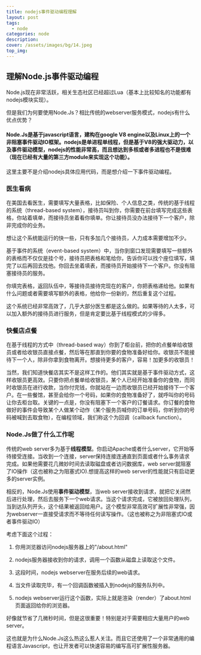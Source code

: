 ```yaml
---
title: nodejs事件驱动编程理解
layout: post
tags: 
  - node
categories: node
description: 
cover: /assets/images/bg/14.jpeg
top_img: 
---
```


## 理解Node.js事件驱动编程

Node.js现在非常活跃，相关生态社区已经超过Lua（基本上比较知名的功能都有nodejs模块实现）。

但是我们为何要使用Node.Js？相比传统的webserver服务模式，nodejs有什么优点优势？

#### Node.Js是基于javascript语言，建构在google V8 engine以及Linux上的一个非阻塞事件驱动IO框架。nodejs是单进程单线程，但是基于V8的强大驱动力，以及事件驱动模型，nodejs的性能非常高，而且想达到多核或者多进程也不是很难（现在已经有大量的第三方module来实现这个功能）。

这里主要不是介绍nodejs具体应用代码，而是想介绍一下事件驱动编程。

### 医生看病

在美国去看医生，需要填写大量表格，比如保险、个人信息之类，传统的基于线程的系统（thread-based system），接待员叫到你，你需要在前台填写完成这些表格，你站着填单，而接待员坐着看你填单。你让接待员没办法接待下一个客户，除非完成你的业务。

想让这个系统能运行的快一些，只有多加几个接待员，人力成本需要增加不少。

基于事件的系统（event-based system）中，当你到窗口发现需要填写一些额外的表格而不仅仅是挂个号，接待员把表格和笔给你，告诉你可以找个座位填写，填完了以后再回去找他。你回去坐着填表，而接待员开始接待下一个客户。你没有阻塞接待员的服务。

你填完表格，返回队伍中，等接待员接待完现在的客户，你把表格递给他。如果有什么问题或者需要填写额外的表格，他给你一份新的，然后重复这个过程。

这个系统已经非常高效了，几乎大部分医生都是这么做的。如果等待的人太多，可以加入额外的接待员进行服务，但是肯定要比基于线程模式的少得多。


### 快餐店点餐

在基于线程的方式中（thread-based way）你到了柜台前，把你的点餐单给收银员或者给收银员直接点餐，然后等在那直到你要的食物准备好给你。收银员不能接待下一个人，除非你拿到食物离开。想接待更多的客户，容易！加更多的收银员！

当然，我们知道快餐店其实不是这样工作的。他们其实就是基于事件驱动方式，这样收银员更高效。只要你把点餐单给收银员，某个人已经开始准备你的食物，而同时收银员在进行收款，当你付完钱，你就站在一边而收银员已经开始接待下一个客户。在一些餐馆，甚至会给你一个号码，如果你的食物准备好了，就呼叫你的号码让你去柜台取。关键的一点是，你没有阻塞下一个客户的订餐请求。你订餐的食物做好的事件会导致某个人做某个动作（某个服务员喊你的订单号码，你听到你的号码被喊到去取食物），在编程领域，我们称这个为回调（callback function）。


### Node.Js做了什么工作呢

传统的web server多为基于**线程模型**。你启动Apache或者什么server，它开始等待接受连接。当收到一个连接，server保持连接连通直到页面或者什么事务请求完成。如果他需要花几微妙时间去读取磁盘或者访问数据库，web server就阻塞了IO操作（这也被称之为阻塞式IO).想提高这样的web server的性能就只有启动更多的server实例。

相反的，Node.Js使用**事件驱动模型**，当web server接收到请求，就把它关闭然后进行处理，然后去服务下一个web请求。当这个请求完成，它被放回处理队列，当到达队列开头，这个结果被返回给用户。这个模型非常高效可扩展性非常强，因为webserver一直接受请求而不等待任何读写操作。（这也被称之为非阻塞式IO或者事件驱动IO）

考虑下面这个过程：

1. 你用浏览器访问nodejs服务器上的"/about.html"

2. nodejs服务器接收到你的请求，调用一个函数从磁盘上读取这个文件。

3. 这段时间，nodejs webserver在服务后续的web请求。

4. 当文件读取完毕，有一个回调函数被插入到nodejs的服务队列中。

5. nodejs webserver运行这个函数，实际上就是渲染（render）了about.html页面返回给你的浏览器。

好像就节省了几微秒时间，但是这很重要！特别是对于需要相应大量用户的web server。

这也就是为什么Node.Js这么热这么惹人关注。而且它还使用了一个非常通用的编程语言Javascript，也让开发者可以快速容易的编写高可扩展性服务器。